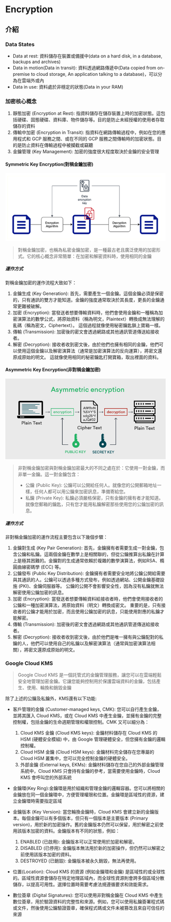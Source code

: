 # Encryption
## 介紹
### Data States
* Data at rest: 資料儲存在裝置或備援中(data on a hard disk, in a database, backups and archives)
* Data in motion(Data in transit): 資料透過網路傳遞中(Data copied from on-premise to cloud storage, An application talking to a database)，可以分為在雲端外或內
* Data in use: 資料處於非穩定的狀態(Data in your RAM)

### 加密核心概念
1. 靜態加密 (Encryption at Rest): 指資料儲存在儲存裝置上時的加密狀態。這包括硬碟、固態硬碟、資料庫、物件儲存等。目的是防止未經授權的使用者存取儲存的資料
2. 傳輸中加密 (Encryption in Transit): 指資料在網路傳輸過程中，例如在您的應用程式和 GCP 服務之間、或在不同的 GCP 服務之間傳輸時的加密狀態。目的是防止資料在傳輸過程中被攔截或竊聽
3. 金鑰管理 (Key Management): 加密的強度很大程度取決於金鑰的安全管理

#### Symmetric Key Encryption(對稱金鑰加密)
![alt text](image-22.png)
> 對稱金鑰加密，也稱為私密金鑰加密，是一種最古老且廣泛使用的加密形式。它的核心概念非常簡單：在加密和解密資料時，使用相同的金鑰

##### 運作方式
對稱金鑰加密的運作流程大致如下：

1. 金鑰生成 (Key Generation): 首先，需要產生一個金鑰。這個金鑰必須是保密的，只有通訊的雙方才能知道。金鑰的強度通常取決於其長度，更長的金鑰通常更難被破解。
2. 加密 (Encryption): 當發送者想要傳輸資料時，他們會使用金鑰和一種稱為加密演算法的數學公式，將原始資料（稱為明文，Plaintext）轉換成無法理解的亂碼（稱為密文，Ciphertext）。 這個過程就像使用秘密鑰匙鎖上寶箱一樣。
3. 傳輸 (Transmission): 加密後的密文會透過網路或其他通訊管道傳送給接收者。
4. 解密 (Decryption): 接收者收到密文後，由於他們也擁有相同的金鑰，他們可以使用這個金鑰以及解密演算法（通常是加密演算法的反向運算），將密文還原成原始的明文。 這就像使用相同的秘密鑰匙打開寶箱，取出裡面的資料。

#### Asymmetric Key Encryption(非對稱金鑰加密)
![alt text](image-23.png)
> 非對稱金鑰加密與對稱金鑰加密最大的不同之處在於：它使用一對金鑰，而非單一金鑰。這一對金鑰包含：
> * 公鑰 (Public Key): 公鑰可以公開給任何人。就像您的公開郵箱地址一樣，任何人都可以用公鑰來加密訊息，準備寄給您。
> * 私鑰 (Private Key): 私鑰必須嚴格保密，只有金鑰的擁有者才能知道。就像您郵箱的鑰匙，只有您才能用私鑰解密那些使用您的公鑰加密的訊息。

##### 運作方式
非對稱金鑰加密的運作流程主要包含以下幾個步驟：

1. 金鑰對生成 (Key Pair Generation): 首先，金鑰擁有者需要生成一對金鑰，包含公鑰和私鑰。這兩個金鑰在數學上是相關聯的，但從公鑰推算出私鑰在計算上是極其困難的。金鑰對的生成通常依賴於複雜的數學演算法，例如RSA、橢圓曲線密碼學 (ECC) 等。
2. 公鑰發布 (Public Key Distribution): 金鑰擁有者需要安全地將公鑰公開給需要與其通訊的人。公鑰可以透過多種方式發布，例如透過網站、公開金鑰基礎設施 (PKI)、金鑰伺服器等。 公鑰的公開不會影響安全性，因為沒有私鑰就無法解密使用公鑰加密的訊息。
3. 加密 (Encryption): 當發送者想要傳輸資料給接收者時，他們會使用接收者的公鑰和一種加密演算法，將原始資料（明文）轉換成密文。 重要的是，只有接收者的公鑰才能用於加密，而且使用公鑰加密的訊息，只能使用對應的私鑰才能解密。
4. 傳輸 (Transmission): 加密後的密文會透過網路或其他通訊管道傳送給接收者。
5. 解密 (Decryption): 接收者收到密文後，由於他們是唯一擁有與公鑰配對的私鑰的人，他們可以使用自己的私鑰以及解密演算法（通常與加密演算法相關），將密文還原成原始的明文。

### Google Cloud KMS
> Google Cloud KMS 是一個託管式的金鑰管理服務，讓您可以在雲端輕鬆安全地管理加密金鑰。它讓您能夠控制用於保護雲端資料的金鑰，包括產生、使用、輪換和銷毀金鑰

除了上述的公鑰及私鑰外，KMS還有以下功能:
* 客戶管理的金鑰 (Customer-managed keys, CMK): 您可以自行產生金鑰，並將其匯入 Cloud KMS，或在 Cloud KMS 中產生金鑰，並擁有金鑰的完整控制權，包括金鑰的生命週期管理和權限控制。CMK 又可以細分為：
    1. Cloud KMS 金鑰 (Cloud KMS keys): 金鑰材料儲存在 Cloud KMS 的 HSM (硬體安全模組) 中，由 Google 管理硬體安全，但您擁有金鑰的邏輯控制權。
    2. Cloud HSM 金鑰 (Cloud HSM keys): 金鑰材料完全儲存在您專屬的 Cloud HSM 叢集中，您可以完全控制金鑰的硬體安全。
    3. 外部金鑰 (External keys, EKMs): 金鑰材料儲存在您自己的外部金鑰管理系統中，Cloud KMS 只會持有金鑰的參考，當需要使用金鑰時，Cloud KMS 會呼叫您的外部系統

* 金鑰環(Key Ring):金鑰環是用於組織和管理金鑰的邏輯容器。您可以將相關的金鑰放在同一個金鑰環中，方便管理權限和位置。金鑰環是區域性的資源，建立金鑰環時需要指定區域
* 金鑰版本 (Key Version):
當您輪換金鑰時，Cloud KMS 會建立新的金鑰版本。每個金鑰可以有多個版本，但只有一個版本是主要版本 (Primary version)，用於新的加密操作。舊的金鑰版本仍然可以保留，用於解密之前使用該版本加密的資料。金鑰版本有不同的狀態，例如：
    1. ENABLED (已啟用): 金鑰版本可以正常使用於加密和解密。
    2. DISABLED (已停用): 金鑰版本無法用於新的加密操作，但仍然可以解密之前使用該版本加密的資料。
    3. DESTROYED (已銷毀): 金鑰版本被永久銷毀，無法再使用。

* 位置(Location): Cloud KMS 的資源 (例如金鑰環和金鑰) 是區域性的或全球性的。區域性資源會儲存在特定地理區域內，而全球性資源則會跨多個區域分散儲存，以提高可用性。選擇位置時需要考慮法規遵循要求和效能需求。

* 數位簽章 (Digital Signatures): 您可以使用非對稱金鑰在 Cloud KMS 中產生數位簽章，用於驗證資料的完整性和來源。例如，您可以使用私鑰簽署程式碼或文件，然後使用公鑰驗證簽章，確保程式碼或文件未被篡改且來自可信任的來源



